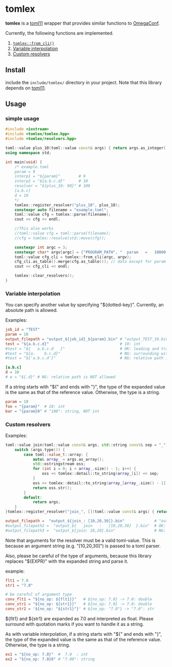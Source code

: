 # tomlex
**tomlex** is a [toml11](https://github.com/ToruNiina/toml11) wrapper that provides similar functions to [OmegaConf](https://omegaconf.readthedocs.io/en/latest/).

Currently, the following functions are implemented.

1. [`tomlex::from_cli()`]()
2. [Variable interpolation](https://omegaconf.readthedocs.io/en/latest/usage.html#interpolation)
3. [Custom resolvers](https://omegaconf.readthedocs.io/en/latest/custom_resolvers.html)

## Install
include the `include/tomlex/` directory in your project.
Note that this library depends on [toml11](https://github.com/ToruNiina/toml11).

## Usage
### simple usage
```cpp
#include <iostream>
#include <tomlex/tomlex.hpp>
#include <tomlex/resolvers.hpp>

toml::value plus_10(toml::value const& args) { return args.as_integer() + 10; };
using namespace std;

int main(void) {
	/* example.toml
	param = 9
	interp1 = "${param}"        # 9
	interp2 = "${a.b.c.d}"      # 10
	resolver = "${plus_10: 90}" # 100
	[a.b.c]
	d = 10
	*/
	tomlex::register_resolver("plus_10", plus_10);
	constexpr auto filename = "example.toml";
	toml::value cfg = tomlex::parse(filename);
	cout << cfg << endl;

	//This also works
	//toml::value cfg = toml::parse(filename);
	//cfg = tomlex::resolve(std::move(cfg));

	constexpr int argc = 3;
	constexpr char* argv[argc] = {"PROGRAM_PATH", "  param   =   10000  ", "a.b.c.d  =  nan"};
	toml::value cfg_cli = tomlex::from_cli(argc, argv);
	cfg_cli.as_table().merge(cfg.as_table()); // data except for param and a.b.c.d is merged into cfg_cli
	cout << cfg_cli << endl;

	tomlex::clear_resolvers();
}
```

### Variable interpolation
You can specify another value by specifying "${dotted-key}".
Currently, an absolute path is allowed.

Examples:
```toml
job_id = "TEST"
param = 10
output_filepath = "output_${job_id}_${param}.bin" # "output_TEST_10.bin"
test = "${a.b.c.d}"                               # 10: int
#test = "${   a.b.c.d   }"                        # OK: leading and trailing space is allowed
#test = "${a.    b.c.d}"                          # NG: surrounding with quotation marks is NOT allowed
#test = "${'a.b.c.d'}"                            # NG: relative path is NOT allowed

[a.b.c]
d = 10
# e = "${.d}" # NG: relative path is NOT allowed
```

If a string starts with "${" and ends with "}",
the type of the expanded value is the same as that of the reference value.
Otherwise, the type is a string.
```toml
param = 10
foo = "{param}"  # 10: int
bar = "{param}0" # "100": string, NOT int
```

### Custom resolvers
Examples:
```cpp
toml::value join(toml::value const& args, std::string const& sep = "_") {
    switch (args.type()) {
        case toml::value_t::array: {
            auto& array_ = args.as_array();
            std::ostringstream oss;
            for (int i = 0; i < array_.size() - 1; i++) {
                oss << tomlex::detail::to_string(array_[i]) << sep;
            }
            oss << tomlex::detail::to_string(array_[array_.size() - 1]);
            return oss.str();
        }
        default:
            return args;
    }
}tomlex::register_resolver("join_", [](toml::value const& args) { return join(args); });
```

```toml
output_filepath =  "output_${join_: [10,20,30]}.bin"             # "output_0_10_20.bin"
#output_filepath2 =  "output_${   join   :   [10,20,30]  }.bin"  # OK: leading and trailing space is allowed
#output_filepath3 =  "output_${join: 10,20}.bin"                 # NG: 10,20 is not a valid toml value
```
Note that arguments for the resolver must be a valid toml-value.
This is because an argument string (e.g. "[10,20,30]") is passed to a toml parser.

Also, please be careful of the type of arguments, because this library replaces "${EXPR}" with the expanded string and parse it.

example:
``` toml
flt1 = 7.0
str1 = "7.0"

# be careful of argument type
conv_flt1 = "${no_op: ${flt1}}"   # ${no_op: 7.0} -> 7.0: double
conv_str1 = "${no_op: ${str1}}"   # ${no_op: 7.0} -> 7.0: double
conv_str2 = '${no_op: "${str1}"}' # ${no_op: "7.0"} -> "7.0": str
```
${fit1} and ${str1} are expanded as 7.0 and interpreted as float.
Please surround with quotation marks if you want to handle it as a string.

As with variable interpolation, if a string starts with "${" and ends with "}", the type of the expanded value is the same as that of the reference value.
Otherwise, the type is a string.
```toml
ex1 = "${no_op: 7.0}"  #  7.0  : int
ex2 = "${no_op: 7.0}0" # "7.00": string
```